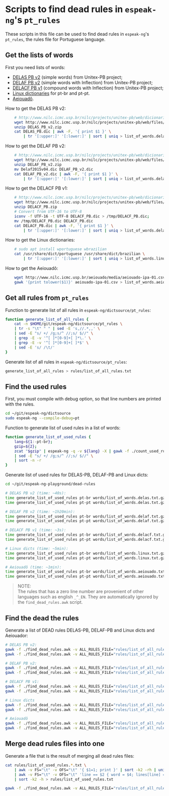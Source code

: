 Scripts to find dead rules in `espeak-ng`\'s `pt_rules`
========================================================

These scripts in this file can be used to find dead rules in `espeak-ng`\'s `pt_rules`, the rules file for Portuguese language.

## Get the lists of words

First you need lists of words:
-   [DELAS PB v2](http://www.nilc.icmc.usp.br/nilc/projects/unitex-pb/web/dicionarios.html) (simple words) from Unitex-PB project;
-   [DELAF PB v2](http://www.nilc.icmc.usp.br/nilc/projects/unitex-pb/web/dicionarios.html) (simple words with Inflection) from Unitex-PB project;
-   [DELACF PB v1](http://www.nilc.icmc.usp.br/nilc/projects/unitex-pb/web/dicionarios.html) (compound words with Inflection) from Unitex-PB project;
-   [Linux dictionaries](https://en.wikipedia.org/wiki/Words_\(Unix\)) for pt-br and pt-pt.
-   [Aeiouadô](http://www.nilc.icmc.usp.br/aeiouado/).

How to get the DELAS PB v2:

```bash
    # http://www.nilc.icmc.usp.br/nilc/projects/unitex-pb/web/dicionarios.html
    wget http://www.nilc.icmc.usp.br/nilc/projects/unitex-pb/web/files/DELAS_PB_v2.zip
    unzip DELAS_PB_v2.zip
    cat DELAS_PB.dic | awk -F, '{ print $1 }' \
        | tr '[:upper:]' '[:lower:]' | sort | uniq > list_of_words.delas.txt
```

How to get the DELAF PB v2:

```bash
    # http://www.nilc.icmc.usp.br/nilc/projects/unitex-pb/web/dicionarios.html
    wget http://www.nilc.icmc.usp.br/nilc/projects/unitex-pb/web/files/DELAF_PB_v2.zip
    unzip DELAF_PB_v2.zip
    mv Delaf2015v04.dic DELAF_PB_v2.dic
    cat DELAF_PB_v2.dic | awk -F, '{ print $1 }' \
        | tr '[:upper:]' '[:lower:]' | sort | uniq > list_of_words.delaf.txt
```

How to get the DELACF PB v1:

```bash
    # http://www.nilc.icmc.usp.br/nilc/projects/unitex-pb/web/dicionarios.html
    wget http://www.nilc.icmc.usp.br/nilc/projects/unitex-pb/web/files/DELACF_PB.zip
    unzip DELACF_PB.zip
    # Convert from UTF-16 to UTF-8
    iconv -f UTF-16 -t UTF-8 DELACF_PB.dic > /tmp/DELACF_PB.dic;
    mv /tmp/DELACF_PB.dic DELACF_PB.dic
    cat DELACF_PB.dic | awk -F, '{ print $1 }' \
        | tr '[:upper:]' '[:lower:]' | sort | uniq > list_of_words.delacf.txt
```

How to get the Linux dictionaries:

```bash
    # sudo apt install wportuguese wbrazilian
    cat /usr/share/dict/portuguese /usr/share/dict/brazilian \
        | tr '[:upper:]' '[:lower:]' | sort | uniq > list_of_words.linux.txt
```

How to get the Aeiouadô:

```bash
    wget http://www.nilc.icmc.usp.br/aeiouado/media/aeiouado-ipa-01.csv
    gawk '{print tolower($1)}' aeiouado-ipa-01.csv > list_of_words.aeiouado.txt
```

## Get all rules from `pt_rules`

Function to generate list of all rules in `espeak-ng/dictsource/pt_rules`:

```bash
function generate_list_of_all_rules {
	cat -n $HOME/git/espeak-ng/dictsource/pt_rules \
	| tr -s "\t" " " | sed -E 's,//.*,,' \
	| sed -E "s/ +/ /g;s/^ //;s/ $//" \
	| grep -E -v '^[ ]*[0-9]+[ ]*\.' \
	| grep -E -v '^[ ]*[0-9]+[ ]*$' \
	| sed -E 's/ /\t/'
}
```

Generate list of all rules in `espeak-ng/dictsource/pt_rules`:

```bash
generate_list_of_all_rules > rules/list_of_all_rules.txt
```

## Find the used rules

First, you must compile with debug option, so that line numbers are printed with the rules.

```bash
cd ~/git/espeak-ng/dictsource
sudo espeak-ng --compile-debug=pt
```

Function to generate list of used rules in a list of words:

```bash
function generate_list_of_used_rules {
    lang=${1:-pt-br};
    gzip=${2};
	zcat "$gzip" | espeak-ng -q -v ${lang} -X | gawk -f ./count_used_rules.awk \
	| sed -E "s/ +/ /g;s/^ //;s/ $//" \
	| sort -n -r
}
```

Generate list of used rules for DELAS-PB, DELAF-PB and Linux dicts:

```bash
cd ~/git/espeak-ng-playground/dead-rules
```

```bash
# DELAS PB v2 (time: ~40s):
time generate_list_of_used_rules pt-br words/list_of_words.delas.txt.gz > rules/list_of_used_rules.delas.br.txt
time generate_list_of_used_rules pt-pt words/list_of_words.delas.txt.gz > rules/list_of_used_rules.delas.pt.txt

# DELAF PB v2 (time: ~1h20min):
time generate_list_of_used_rules pt-br words/list_of_words.delaf.txt.gz > rules/list_of_used_rules.delaf.br.txt
time generate_list_of_used_rules pt-pt words/list_of_words.delaf.txt.gz > rules/list_of_used_rules.delaf.pt.txt

# DELACF PB v1 (time: ~3s):
time generate_list_of_used_rules pt-br words/list_of_words.delacf.txt.gz > rules/list_of_used_rules.delacf.br.txt
time generate_list_of_used_rules pt-pt words/list_of_words.delacf.txt.gz > rules/list_of_used_rules.delacf.pt.txt

# Linux dicts (time: ~5min):
time generate_list_of_used_rules pt-br words/list_of_words.linux.txt.gz > rules/list_of_used_rules.linux.br.txt
time generate_list_of_used_rules pt-pt words/list_of_words.linux.txt.gz > rules/list_of_used_rules.linux.pt.txt

# Aeiouadô (time: ~1min):
time generate_list_of_used_rules pt-br words/list_of_words.aeiouado.txt.gz > rules/list_of_used_rules.aeiouado.br.txt
time generate_list_of_used_rules pt-pt words/list_of_words.aeiouado.txt.gz > rules/list_of_used_rules.aeiouado.pt.txt
```

> NOTE:<br>
> The rules that has a zero line number are provenient of other languages such as english `_^_EN`.
> They are automatically ignored by the `find_dead_rules.awk` script.

## Find the dead the rules

Generate a list of DEAD rules DELAS-PB, DELAF-PB and Linux dicts and Aeiouador:

```bash
# DELAS PB v2:
gawk -f ./find_dead_rules.awk -v ALL_RULES_FILE="rules/list_of_all_rules.txt" rules/list_of_used_rules.delas.br.txt > rules/list_of_dead_rules.delas.br.txt
gawk -f ./find_dead_rules.awk -v ALL_RULES_FILE="rules/list_of_all_rules.txt" rules/list_of_used_rules.delas.pt.txt > rules/list_of_dead_rules.delas.pt.txt

# DELAF PB v2:
gawk -f ./find_dead_rules.awk -v ALL_RULES_FILE="rules/list_of_all_rules.txt" rules/list_of_used_rules.delaf.br.txt > rules/list_of_dead_rules.delaf.br.txt
gawk -f ./find_dead_rules.awk -v ALL_RULES_FILE="rules/list_of_all_rules.txt" rules/list_of_used_rules.delaf.pt.txt > rules/list_of_dead_rules.delaf.pt.txt

# DELACF PB v1:
gawk -f ./find_dead_rules.awk -v ALL_RULES_FILE="rules/list_of_all_rules.txt" rules/list_of_used_rules.delacf.br.txt > rules/list_of_dead_rules.delacf.br.txt
gawk -f ./find_dead_rules.awk -v ALL_RULES_FILE="rules/list_of_all_rules.txt" rules/list_of_used_rules.delacf.pt.txt > rules/list_of_dead_rules.delacf.pt.txt

# Linux dicts
gawk -f ./find_dead_rules.awk -v ALL_RULES_FILE="rules/list_of_all_rules.txt" rules/list_of_used_rules.linux.br.txt > rules/list_of_dead_rules.linux.br.txt
gawk -f ./find_dead_rules.awk -v ALL_RULES_FILE="rules/list_of_all_rules.txt" rules/list_of_used_rules.linux.pt.txt > rules/list_of_dead_rules.linux.pt.txt

# Aeiouadô
gawk -f ./find_dead_rules.awk -v ALL_RULES_FILE="rules/list_of_all_rules.txt" rules/list_of_used_rules.aeiouado.br.txt > rules/list_of_dead_rules.aeiouado.br.txt
gawk -f ./find_dead_rules.awk -v ALL_RULES_FILE="rules/list_of_all_rules.txt" rules/list_of_used_rules.aeiouado.pt.txt > rules/list_of_dead_rules.aeiouado.pt.txt
```

## Merge dead rules files into one

Generate a file that is the result of merging all dead rules files:

```bash
cat rules/list_of_used_rules.*.txt \
    | awk -v FS="\t" -v OFS="\t" '{ $1=1; print }' | sort -k2 -rh | uniq \
    | awk -v FS="\t" -v OFS="\t" 'line == $2 { word = $4; lines[line] = lines[line] "," word; next; } { line = $2; lines[line] = $0; } END { for (i in lines) print lines[i]; }' \
    | sort -k2 -h > rules/list_of_used_rules.txt
```

```bash
gawk -f ./find_dead_rules.awk -v ALL_RULES_FILE="rules/list_of_all_rules.txt" rules/list_of_used_rules.txt > rules/list_of_dead_rules.txt
```


